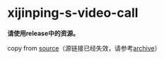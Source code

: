 # xijinping-s-video-call


**请使用release中的资源。**

copy from [source](https://h5.cctvnews.cctv.com/szdh2023/index.html)（源链接已经失效，请参考[archive](https://web.archive.org/web/20230314012700/https://h5.cctvnews.cctv.com/szdh2023/index.html)）
